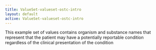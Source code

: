 ```yaml
---
title: ValueSet-valueset-ostc-intro
layout: default
active: ValueSet-valueset-ostc-intro
---
```


This example set of values contains organism and substance names that represent that the patient may have a potentially reportable condition regardless of the clinical presentation of the condition